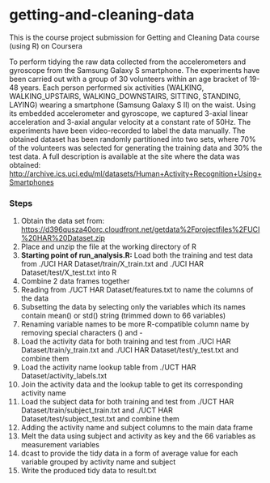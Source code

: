 # getting-and-cleaning-data

This is the course project submission for Getting and Cleaning Data course (using R) on Coursera

To perform tidying the raw data collected from the accelerometers and gyroscope from the Samsung Galaxy S smartphone. 
The experiments have been carried out with a group of 30 volunteers within an age bracket of 19-48 years. Each person performed six activities (WALKING, WALKING_UPSTAIRS, WALKING_DOWNSTAIRS, SITTING, STANDING, LAYING) wearing a smartphone (Samsung Galaxy S II) on the waist. Using its embedded accelerometer and gyroscope, we captured 3-axial linear acceleration and 3-axial angular velocity at a constant rate of 50Hz. The experiments have been video-recorded to label the data manually. The obtained dataset has been randomly partitioned into two sets, where 70% of the volunteers was selected for generating the training data and 30% the test data. 
A full description is available at the site where the data was obtained: 
http://archive.ics.uci.edu/ml/datasets/Human+Activity+Recognition+Using+Smartphones 

<h3>Steps</h3>

1. Obtain the data set from: https://d396qusza40orc.cloudfront.net/getdata%2Fprojectfiles%2FUCI%20HAR%20Dataset.zip 
2. Place and unzip the file at the working directory of R
3. <b>Starting point of run_analysis.R:</b> Load both the training and test data from ./UCI HAR Dataset/train/X_train.txt and ./UCI HAR Dataset/test/X_test.txt into R
4. Combine 2 data frames together
5. Reading from ./UCT HAR Dataset/features.txt to name the columns of the data
6. Subsetting the data by selecting only the variables which its names contain mean() or std() string (trimmed down to 66 variables)
7. Renaming variable names to be more R-compatible column name by removing special characters () and - 
8. Load the activity data for both training and test from ./UCI HAR Dataset/train/y_train.txt and ./UCI HAR Dataset/test/y_test.txt and combine them 
9. Load the activity name lookup table from ./UCT HAR Dataset/activity_labels.txt
10. Join the activity data and the lookup table to get its corresponding activity name
11. Load the subject data for both training and test from ./UCT HAR Dataset/train/subject_train.txt and ./UCT HAR Dataset/test/subject_test.txt and combine them
12. Adding the activity name and subject columns to the main data frame
13. Melt the data using subject and activity as key and the 66 variables as measurement variables
14. dcast to provide the tidy data in a form of average value for each variable grouped by activity name and subject
15. Write the produced tidy data to result.txt
